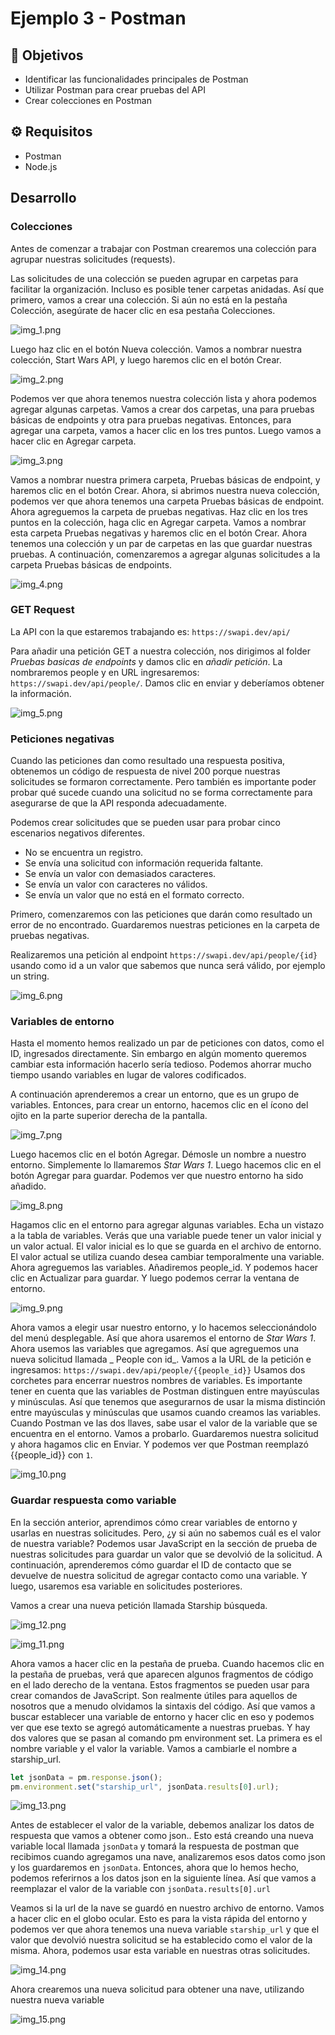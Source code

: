 # Ejemplo 3 - Postman

## :dart: Objetivos

- Identificar las funcionalidades principales de Postman
- Utilizar Postman para crear pruebas del API
- Crear colecciones en Postman

## ⚙ Requisitos

- Postman
- Node.js

## Desarrollo

### Colecciones

Antes de comenzar a trabajar con Postman crearemos una colección para agrupar nuestras solicitudes (requests).

Las solicitudes de una colección se pueden agrupar en carpetas para facilitar la organización. Incluso es posible tener
carpetas anidadas. Así que primero, vamos a crear una colección. Si aún no está en la pestaña Colección, asegúrate de
hacer clic en esa pestaña Colecciones.

![img_1.png](img_1.png)

Luego haz clic en el botón Nueva colección. Vamos a nombrar nuestra colección, Start Wars API, y luego haremos clic en
el botón Crear.

![img_2.png](img_2.png)

Podemos ver que ahora tenemos nuestra colección lista y ahora podemos agregar algunas carpetas. Vamos a crear dos
carpetas, una para pruebas básicas de endpoints y otra para pruebas negativas. Entonces, para agregar una carpeta, vamos
a hacer clic en los tres puntos. Luego vamos a hacer clic en Agregar carpeta.

![img_3.png](img_3.png)

Vamos a nombrar nuestra primera carpeta, Pruebas básicas de endpoint, y haremos clic en el botón Crear. Ahora, si
abrimos nuestra nueva colección, podemos ver que ahora tenemos una carpeta Pruebas básicas de endpoint. Ahora agreguemos
la carpeta de pruebas negativas. Haz clic en los tres puntos en la colección, haga clic en Agregar carpeta. Vamos a
nombrar esta carpeta Pruebas negativas y haremos clic en el botón Crear. Ahora tenemos una colección y un par de
carpetas en las que guardar nuestras pruebas. A continuación, comenzaremos a agregar algunas solicitudes a la carpeta
Pruebas básicas de endpoints.

![img_4.png](img_4.png)

### GET Request

La API con la que estaremos trabajando es: `https://swapi.dev/api/`

Para añadir una petición GET a nuestra colección, nos dirigimos al folder _Pruebas basicas de endpoints_ y damos clic
en _añadir petición_. La nombraremos people y en URL ingresaremos: `https://swapi.dev/api/people/`. Damos clic en enviar
y deberíamos obtener la información.

![img_5.png](img_5.png)

### Peticiones negativas

Cuando las peticiones dan como resultado una respuesta positiva, obtenemos un código de respuesta de nivel 200 porque
nuestras solicitudes se formaron correctamente. Pero también es importante poder probar qué sucede cuando una solicitud
no se forma correctamente para asegurarse de que la API responda adecuadamente.

Podemos crear solicitudes que se pueden usar para probar cinco escenarios negativos diferentes.

- No se encuentra un registro.
- Se envía una solicitud con información requerida faltante.
- Se envía un valor con demasiados caracteres.
- Se envía un valor con caracteres no válidos.
- Se envía un valor que no está en el formato correcto.

Primero, comenzaremos con las peticiones que darán como resultado un error de no encontrado. Guardaremos nuestras
peticiones en la carpeta de pruebas negativas.

Realizaremos una petición al endpoint `https://swapi.dev/api/people/{id}` usando como id a un valor que sabemos que
nunca será válido, por ejemplo un string.

![img_6.png](img_6.png)

### Variables de entorno

Hasta el momento hemos realizado un par de peticiones con datos, como el ID, ingresados directamente. Sin embargo en
algún momento queremos cambiar esta información hacerlo sería tedioso. Podemos ahorrar mucho tiempo usando variables en
lugar de valores codificados.

A continuación aprenderemos a crear un entorno, que es un grupo de variables. Entonces, para crear un entorno, hacemos
clic en el ícono del ojito en la parte superior derecha de la pantalla.

![img_7.png](img_7.png)

Luego hacemos clic en el botón Agregar. Démosle un nombre a nuestro entorno. Simplemente lo llamaremos _Star Wars 1_.
Luego hacemos clic en el botón Agregar para guardar. Podemos ver que nuestro entorno ha sido añadido.

![img_8.png](img_8.png)

Hagamos clic en el entorno para agregar algunas variables. Echa un vistazo a la tabla de variables. Verás que una
variable puede tener un valor inicial y un valor actual. El valor inicial es lo que se guarda en el archivo de entorno.
El valor actual se utiliza cuando desea cambiar temporalmente una variable. Ahora agreguemos las variables. Añadiremos
people_id. Y podemos hacer clic en Actualizar para guardar. Y luego podemos cerrar la ventana de entorno.

![img_9.png](img_9.png)

Ahora vamos a elegir usar nuestro entorno, y lo hacemos seleccionándolo del menú desplegable. Así que ahora usaremos el
entorno de _Star Wars 1_. Ahora usemos las variables que agregamos. Así que agreguemos una nueva solicitud llamada _
People con id_. Vamos a la URL de la petición e ingresamos: `https://swapi.dev/api/people/{{people_id}}`
Usamos dos corchetes para encerrar nuestros nombres de variables. Es importante tener en cuenta que las variables de
Postman distinguen entre mayúsculas y minúsculas. Así que tenemos que asegurarnos de usar la misma distinción entre
mayúsculas y minúsculas que usamos cuando creamos las variables. Cuando Postman ve las dos llaves, sabe usar el valor de
la variable que se encuentra en el entorno. Vamos a probarlo. Guardaremos nuestra solicitud y ahora hagamos clic en
Enviar. Y podemos ver que Postman reemplazó {{people_id}} con `1`.

![img_10.png](img_10.png)

### Guardar respuesta como variable

En la sección anterior, aprendimos cómo crear variables de entorno y usarlas en nuestras solicitudes. Pero, ¿y si aún no
sabemos cuál es el valor de nuestra variable? Podemos usar JavaScript en la sección de prueba de nuestras solicitudes
para guardar un valor que se devolvió de la solicitud. A continuación, aprenderemos cómo guardar el ID de contacto que
se devuelve de nuestra solicitud de agregar contacto como una variable. Y luego, usaremos esa variable en solicitudes
posteriores.

Vamos a crear una nueva petición llamada Starship búsqueda.

![img_12.png](img_12.png)

![img_11.png](img_11.png)

Ahora vamos a hacer clic en la pestaña de prueba. Cuando hacemos clic en la pestaña de pruebas, verá que aparecen
algunos fragmentos de código en el lado derecho de la ventana. Estos fragmentos se pueden usar para crear comandos de
JavaScript. Son realmente útiles para aquellos de nosotros que a menudo olvidamos la sintaxis del código. Así que vamos
a buscar establecer una variable de entorno y hacer clic en eso y podemos ver que ese texto se agregó automáticamente a
nuestras pruebas. Y hay dos valores que se pasan al comando pm environment set. La primera es el nombre variable y el
valor la variable. Vamos a cambiarle el nombre a starship_url.

```javascript
let jsonData = pm.response.json();
pm.environment.set("starship_url", jsonData.results[0].url);
```

![img_13.png](img_13.png)

Antes de establecer el valor de la variable, debemos analizar los datos de respuesta que vamos a obtener como json..
Esto está creando una nueva variable local llamada `jsonData` y tomará la respuesta de postman que recibimos cuando
agregamos una nave, analizaremos esos datos como json y los guardaremos en `jsonData`. Entonces, ahora que lo hemos
hecho, podemos referirnos a los datos json en la siguiente línea. Así que vamos a reemplazar el valor de la variable
con `jsonData.results[0].url`

Veamos si la url de la nave se guardó en nuestro archivo de entorno. Vamos a hacer clic en el globo ocular. Esto es para
la vista rápida del entorno y podemos ver que ahora tenemos una nueva variable `starship_url` y que el valor que
devolvió nuestra solicitud se ha establecido como el valor de la misma. Ahora, podemos usar esta variable en nuestras
otras solicitudes.

![img_14.png](img_14.png)

Ahora crearemos una nueva solicitud para obtener una nave, utilizando nuestra nueva variable

![img_15.png](img_15.png)


